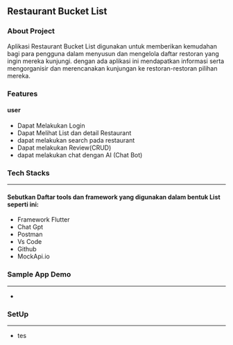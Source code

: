 ## Restaurant Bucket List

### About Project
Aplikasi Restaurant Bucket List digunakan untuk memberikan kemudahan bagi para pengguna dalam menyusun dan mengelola daftar restoran yang ingin mereka kunjungi. dengan ada aplikasi ini mendapatkan informasi serta  mengorganisir dan merencanakan kunjungan ke restoran-restoran pilihan mereka.

### Features
#### user
- Dapat Melakukan Login
- Dapat Melihat List dan detail Restaurant
- dapat melakukan search pada restaurant
- Dapat melakukan Review(CRUD)
- dapat melakukan chat dengan AI (Chat Bot)

### Tech Stacks
--- 
#### Sebutkan Daftar tools dan framework yang digunakan dalam bentuk List seperti ini:
- Framework Flutter
- Chat Gpt
- Postman
- Vs Code
- Github
- MockApi.io

###   Sample App Demo
---
- 

### SetUp
---
- tes
